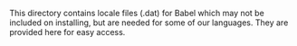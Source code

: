 This directory contains locale files (.dat) for Babel which may not be included
on installing, but are needed for some of our languages. They are provided
here for easy access.

